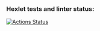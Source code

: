 ### Hexlet tests and linter status:
[![Actions Status](https://github.com/Nikolos-S/frontend-project-12/workflows/hexlet-check/badge.svg)](https://github.com/Nikolos-S/frontend-project-12/actions)